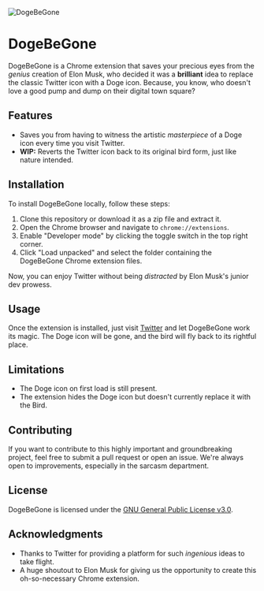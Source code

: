 ![DogeBeGone](https://raw.githubusercontent.com/sableraf/DogeBeGone/master/icon128.png)

# DogeBeGone

DogeBeGone is a Chrome extension that saves your precious eyes from the _genius_ creation of Elon Musk, who decided it was a **brilliant** idea to replace the classic Twitter icon with a Doge icon. Because, you know, who doesn't love a good pump and dump on their digital town square?

## Features

- Saves you from having to witness the artistic _masterpiece_ of a Doge icon every time you visit Twitter.
- **WIP:** Reverts the Twitter icon back to its original bird form, just like nature intended.

## Installation

To install DogeBeGone locally, follow these steps:

1. Clone this repository or download it as a zip file and extract it.
2. Open the Chrome browser and navigate to `chrome://extensions`.
3. Enable "Developer mode" by clicking the toggle switch in the top right corner.
4. Click "Load unpacked" and select the folder containing the DogeBeGone Chrome extension files.

Now, you can enjoy Twitter without being _distracted_ by Elon Musk's junior dev prowess.

## Usage

Once the extension is installed, just visit [Twitter](https://twitter.com/) and let DogeBeGone work its magic. The Doge icon will be gone, and the bird will fly back to its rightful place.

## Limitations

* The Doge icon on first load is still present.
* The extension hides the Doge icon but doesn't currently replace it with the Bird.

## Contributing

If you want to contribute to this highly important and groundbreaking project, feel free to submit a pull request or open an issue. We're always open to improvements, especially in the sarcasm department.

## License

DogeBeGone is licensed under the [GNU General Public License v3.0](https://www.gnu.org/licenses/gpl-3.0.en.html).

## Acknowledgments

- Thanks to Twitter for providing a platform for such _ingenious_ ideas to take flight.
- A huge shoutout to Elon Musk for giving us the opportunity to create this oh-so-necessary Chrome extension.
